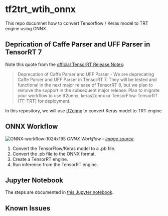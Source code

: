 # tf2trt_wtih_onnx
This repo documnet how to convert Tensorflow / Keras model to TRT engine using ONNX.  

## Deprication of Caffe Parser and UFF Parser in TensorRT 7
Note this quote from the [official TensorRT Release Notes](https://docs.nvidia.com/deeplearning/tensorrt/archives/tensorrt-700/tensorrt-release-notes/tensorrt-7.html#rel_7-0-0):

> Deprecation of Caffe Parser and UFF Parser - We are deprecating Caffe Parser and UFF Parser in TensorRT 7. They will be tested and functional in the next major release of TensorRT 8, but we plan to remove the support in the subsequent major release. Plan to migrate your workflow to use tf2onnx, keras2onnx or TensorFlow-TensorRT (TF-TRT) for deployment.

In this repository, we will use [tf2onnx](https://github.com/onnx/tensorflow-onnx) to convert Keras model to TRT engine.  

## ONNX Workflow 

![ONNX-workflow-1024x195](https://user-images.githubusercontent.com/13350394/96366303-8d8f4f00-114f-11eb-9a41-994807beb1aa.jpg)
*ONNX Workflow - [image source](https://developer.nvidia.com/blog/speeding-up-deep-learning-inference-using-tensorflow-onnx-and-tensorrt/)*.   

1. Convert the TensorFlow/Keras model to a .pb file.
2. Convert the .pb file to the ONNX format.
3. Create a TensorRT engine.
4. Run inference from the TensorRT engine.

## Jupyter Notebook
The steps are documented in [this Jupyter notebook](convert_tf_keras_model_to_trt_using_onnx.ipynb).

## Known Issues

